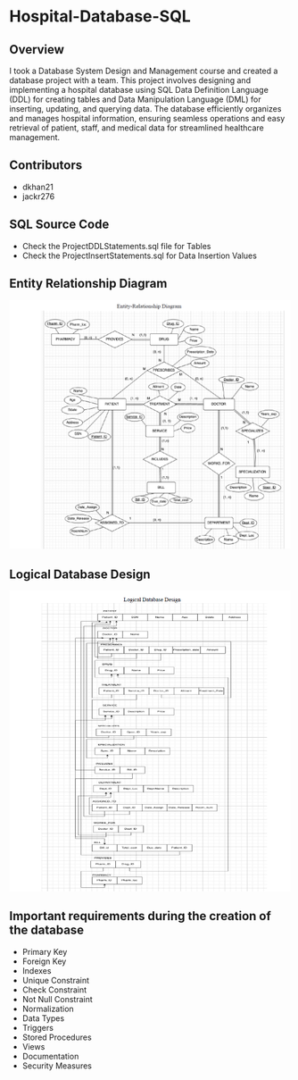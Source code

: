 # Hospital-Database-SQL

## Overview
I took a Database System Design and Management course and created a database project with a team.
This project involves designing and implementing a hospital database using SQL Data Definition Language (DDL) for creating tables and Data Manipulation Language (DML) for inserting, updating, and querying data. The database efficiently organizes and manages hospital information, ensuring seamless operations and easy retrieval of patient, staff, and medical data for streamlined healthcare management.

## Contributors
- dkhan21
- jackr276

## SQL Source Code
- Check the ProjectDDLStatements.sql file for Tables
- Check the ProjectInsertStatements.sql for Data Insertion Values

## Entity Relationship Diagram
![ERD](EntityRelationshipDiagram.png)

## Logical Database Design
![LDD](LogicalDatabaseDesign.png)


## Important requirements during the creation of the database
- Primary Key
- Foreign Key
- Indexes
- Unique Constraint
- Check Constraint
- Not Null Constraint
- Normalization
- Data Types
- Triggers
- Stored Procedures
- Views
- Documentation
- Security Measures
